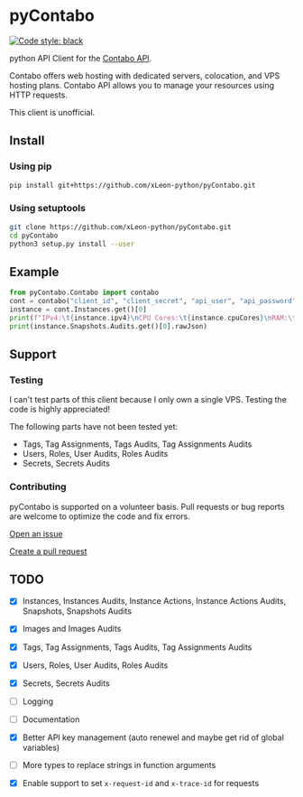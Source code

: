 # pyContabo
[![Code style: black](https://img.shields.io/badge/code%20style-black-000000.svg)](https://github.com/psf/black)

python API Client for the [Contabo API](https://api.contabo.com).

Contabo offers web hosting with dedicated servers, colocation, and VPS hosting plans.
Contabo API allows you to manage your resources using HTTP requests.

This client is unofficial.
## Install

### Using pip
```sh
pip install git+https://github.com/xLeon-python/pyContabo.git
```
### Using setuptools
```sh
git clone https://github.com/xLeon-python/pyContabo.git
cd pyContabo
python3 setup.py install --user
```

## Example
```py
from pyContabo.Contabo import contabo
cont = contabo("client_id", "client_secret", "api_user", "api_password")
instance = cont.Instances.get()[0]
print(f"IPv4:\t{instance.ipv4}\nCPU Cores:\t{instance.cpuCores}\nRAM:\t{instance.ramMb}\nDrive:\t{instance.diskMb} ({instance.productType})")
print(instance.Snapshots.Audits.get()[0].rawJson)
```

## Support
### Testing
I can't test parts of this client because I only own a single VPS. Testing the code is highly appreciated!

The following parts have not been tested yet:
- Tags, Tag Assignments, Tags Audits, Tag Assignments Audits
- Users, Roles, User Audits, Roles Audits
- Secrets, Secrets Audits

### Contributing
pyContabo is supported on a volunteer basis. Pull requests or bug reports are welcome to optimize the code and fix errors.

[Open an issue](https://github.com/xLeon-python/pyContabo/issues/new)

[Create a pull request](https://github.com/xLeon-python/pyContabo/compare)

## TODO
- [X] Instances, Instances Audits, Instance Actions, Instance Actions Audits, Snapshots, Snapshots Audits
- [X] Images and Images Audits
- [X] Tags, Tag Assignments, Tags Audits, Tag Assignments Audits
- [X] Users, Roles, User Audits, Roles Audits
- [X] Secrets, Secrets Audits
- [ ] Logging
- [ ] Documentation
- [X] Better API key management (auto renewel and maybe get rid of global variables)
- [ ] More types to replace strings in function arguments
- [X] Enable support to set `x-request-id` and `x-trace-id` for requests

